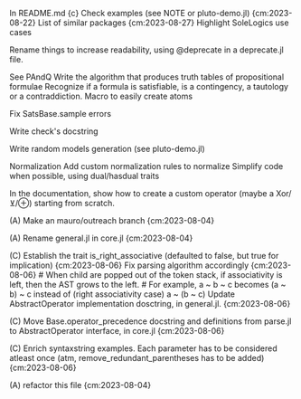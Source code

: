 In README.md {c}
    Check examples (see NOTE or pluto-demo.jl) {cm:2023-08-22}
    List of similar packages {cm:2023-08-27}
    Highlight SoleLogics use cases

Rename things to increase readability, using @deprecate in a deprecate.jl file.

See PAndQ
    Write the algorithm that produces truth tables of propositional formulae
    Recognize if a formula is satisfiable, is a contingency, a tautology or a contraddiction.
    Macro to easily create atoms

Fix SatsBase.sample errors

Write check's docstring

Write random models generation (see pluto-demo.jl)

Normalization
    Add custom normalization rules to normalize
    Simplify code when possible, using dual/hasdual traits

In the documentation, show how to create a custom operator (maybe a Xor/⊻/⊕) starting from scratch.

(A) Make an mauro/outreach branch {cm:2023-08-04}

(A) Rename general.jl in core.jl {cm:2023-08-04}

(C) Establish the trait is_right_associative (defaulted to false, but true for implication) {cm:2023-08-06}
    Fix parsing algorithm accordingly {cm:2023-08-06}
        # When child are popped out of the token stack, if associativity is left, then the AST grows to the left.
        # For example, a ~ b ~ c becomes (a ~ b) ~ c instead of (right associativity case) a ~ (b ~ c)
    Update AbstractOperator implementation dosctring, in general.jl. {cm:2023-08-06}

(C) Move Base.operator_precedence docstring and definitions from parse.jl to AbstractOperator interface, in core.jl {cm:2023-08-06}

(C) Enrich syntaxstring examples. Each parameter has to be considered atleast once (atm, remove_redundant_parentheses has to be added) {cm:2023-08-06}

(A) refactor this file {cm:2023-08-04}